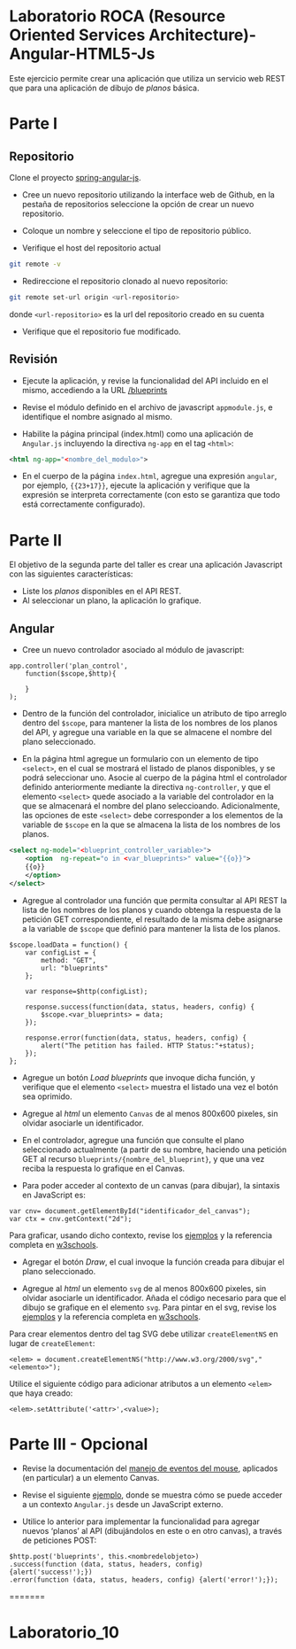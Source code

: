 Laboratorio ROCA (Resource Oriented Services Architecture)-Angular-HTML5-Js
===========================================================================

Este ejercicio permite crear una aplicación que utiliza un servicio web
REST que para una aplicación de dibujo de *planos* básica.

Parte I
=======

Repositorio
-----------

Clone el proyecto [spring-angular-js](https://github.com/ARSW-ECI/spring-angular-js).

* Cree un nuevo repositorio utilizando la interface web de Github, en
  la pestaña de repositorios seleccione la opción de crear un nuevo
  repositorio.

* Coloque un nombre y seleccione el tipo de repositorio público.

* Verifique el host del repositorio actual
`````bash
git remote -v
`````
  
* Redireccione el repositorio clonado al nuevo repositorio:
`````bash
git remote set-url origin <url-repositorio>
`````
donde `<url-repositorio>` es la url del repositorio creado en su cuenta

* Verifique que el repositorio fue modificado.

Revisión
--------

* Ejecute la aplicación, y revise la funcionalidad del API incluido en el mismo, accediendo a la URL 
[/blueprints](http://localhost:8080/blueprints)

* Revise  el  módulo  definido  en  el  archivo  de  javascript  `appmodule.js`,  e identifique el nombre asignado al mismo.

* Habilite la página principal (index.html) como una aplicación de `Angular.js` incluyendo la directiva `ng-app` en el tag `<html>`:
````xml
<html ng-app="<nombre_del_modulo>">
````
* En  el cuerpo  de  la  página `index.html`,  agregue  una expresión `angular`, por  ejemplo, `{{23+17}}`, ejecute  la  aplicación  y  verifique que la  expresión se interpreta  correctamente  (con  esto  se  garantiza  que  todo está correctamente configurado).

Parte II
========

El objetivo de la segunda parte del taller es crear una aplicación Javascript con las siguientes características:

* Liste los *planos* disponibles en el API REST.
* Al seleccionar un plano, la aplicación lo grafique.

Angular
-------

* Cree un nuevo controlador asociado al módulo de javascript:
````Js
app.controller('plan_control', 
    function($scope,$http){
        
    }
);
````

* Dentro de la función del controlador, 
inicialice un atributo de tipo arreglo dentro del `$scope`, 
para mantener la lista de los nombres de los planos del API, 
y agregue una variable en la que se almacene el nombre del plano seleccionado.

* En  la  página  html agregue un  formulario  con  un  elemento  de  tipo `<select>`,
en  el  cual  se  mostrará  el  listado  de  planos  disponibles,
y  se podrá  seleccionar  uno. 
Asocie al cuerpo de la página html el controlador  definido  anteriormente
mediante  la  directiva  `ng-controller`,  y que el elemento `<select>` quede 
asociado a la variable del controlador en la que se almacenará 
el nombre del plano seleccioando. Adicionalmente, las opciones  de  este 
`<select>` debe  corresponder  a  los  elementos  de  la variable  de  `$scope` 
en  la  que  se almacena  la  lista  de  los  nombres  de  los planos.

````xml
<select ng-model="<blueprint_controller_variable>">
    <option  ng-repeat="o in <var_blueprints>" value="{{o}}">
    {{o}}
    </option>
</select>
````

* Agregue al controlador una  función  que  permita  consultar  al  API  REST
la  lista  de  los  nombres  de los  planos y cuando obtenga la respuesta 
de la petición GET correspondiente, el resultado de la misma debe asignarse 
a la variable de `$scope` que definió para mantener la lista de los planos. 

```Js
$scope.loadData = function() {
    var configList = {
        method: "GET",
        url: "blueprints"
    };

    var response=$http(configList);

    response.success(function(data, status, headers, config) {
        $scope.<var_blueprints> = data;
    });

    response.error(function(data, status, headers, config) {
        alert("The petition has failed. HTTP Status:"+status);
    });
};
```

* Agregue  un  botón *Load blueprints* que  invoque  dicha  función,
y  verifique que el elemento `<select>` muestra el listado una vez
el botón sea oprimido.

* Agregue al *html* un  elemento  `Canvas`  de  al  menos  800x600  pixeles,
sin  olvidar asociarle un identificador.

* En el controlador, agregue una función que consulte el plano seleccionado
actualmente (a partir de su nombre, haciendo una petición GET al recurso 
`blueprints/{nombre_del_blueprint}`,   y   que   una   vez   reciba
la respuesta lo grafique en el Canvas. 

* Para poder acceder al contexto de un canvas (para dibujar), la sintaxis en JavaScript es:

````Js
var cnv= document.getElementById("identificador_del_canvas");
var ctx = cnv.getContext("2d");
````

Para  graficar,  usando  dicho  contexto,  revise los [ejemplos](www.w3schools.com/html/html5_canvas.asp) 
y la  referencia  completa  en [w3schools](http://www.w3schools.com/tags/ref_canvas.asp).

* Agregar el botón *Draw*, el cual invoque la función creada para dibujar el plano seleccionado.

* Agregue al *html* un elemento `svg` de al menos 800x600 pixeles, sin olvidar asociarle un identificador. 
Añada el código necesario para que el dibujo se grafique en el elemento `svg`. Para pintar en el svg,
revise los [ejemplos](http://www.w3schools.com/svg/svg_inhtml.asp) 
y la  referencia  completa  en [w3schools](http://www.w3schools.com/svg/svg_reference.asp).

Para crear elementos dentro del tag SVG debe utilizar `createElementNS` en lugar de `createElement`:
```Js
<elem> = document.createElementNS("http://www.w3.org/2000/svg","<elemento>");
```

Utilice el siguiente código para adicionar atributos a un elemento `<elem>` que haya creado:
```
<elem>.setAttribute('<attr>',<value>);
```

Parte III - Opcional
====================

* Revise la documentación del [manejo de eventos del mouse](http://www.informit.com/articles/article.aspx?p=1903884&seqNum=6),
aplicados (en particular) a un elemento Canvas.

* Revise el siguiente [ejemplo](http://plnkr.co/edit/WVNDG9sgYgoWaNlrNCVC?p=preview), donde se muestra cómo se puede acceder a un contexto `Angular.js` desde un JavaScript externo.

*  Utilice lo anterior para implementar la funcionalidad para agregar nuevos ‘planos’ al API (dibujándolos  en  este  o  en  otro  canvas),  a  través  de  peticiones POST:

```Js
$http.post('blueprints', this.<nombredelobjeto>)
.success(function (data, status, headers, config) {alert('success!');})
.error(function (data, status, headers, config) {alert('error!');});
```

=======
# Laboratorio_10
